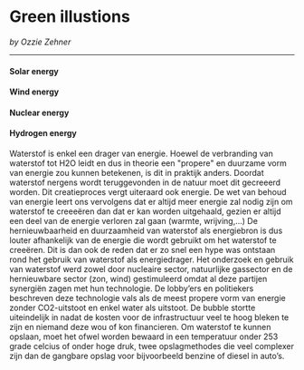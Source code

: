 # Green illustions
*by Ozzie Zehner*
***

#### Solar energy

#### Wind energy

#### Nuclear energy

#### Hydrogen energy
Waterstof is enkel een drager van energie. Hoewel de verbranding van waterstof tot H2O leidt en dus in theorie een "propere" en duurzame vorm van energie zou kunnen betekenen, is dit in praktijk anders. Doordat waterstof nergens wordt teruggevonden in de natuur moet dit gecreeerd worden. Dit creatieproces vergt uiteraard ook energie. De wet van behoud van energie leert ons vervolgens dat er altijd meer energie zal nodig zijn om waterstof te creeeëren dan dat er kan worden uitgehaald, gezien er altijd een deel van de energie verloren zal gaan (warmte, wrijving,...) De hernieuwbaarheid en duurzaamheid van waterstof als energiebron is dus louter afhankelijk van de energie die wordt gebruikt om het waterstof te creeëren. Dit is dan ook de reden dat er zo snel een hype was ontstaan rond het gebruik van waterstof als energiedrager. Het onderzoek en gebruik van waterstof werd zowel door nucleaire sector, natuurlijke gassector en de hernieuwbare sector (zon, wind) gestimuleerd omdat al deze partijen synergiën zagen met hun technologie. De lobby’ers en politiekers beschreven deze technologie vals als de meest propere vorm van energie zonder CO2-uitstoot en enkel water als uitstoot. De bubble stortte uiteindelijk in nadat de kosten voor de infrastructuur veel te hoog bleken te zijn en niemand deze wou of kon financieren. Om waterstof te kunnen opslaan, moet het ofwel worden bewaard in een temperatuur onder 253 grade  celcius of onder hoge druk, twee opslagmethodes die veel complexer zijn dan de gangbare opslag voor bijvoorbeeld benzine of diesel in auto’s.